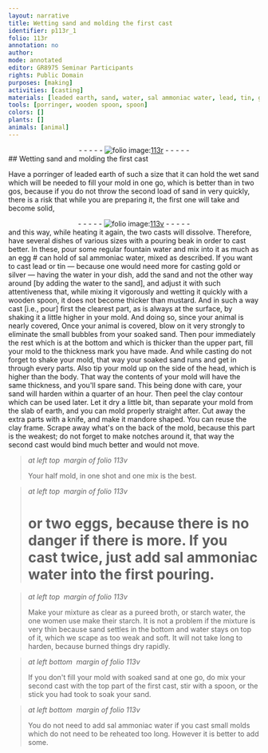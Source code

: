 ```yaml
---
layout: narrative
title: Wetting sand and molding the first cast
identifier: p113r_1
folio: 113r
annotation: no
author:
mode: annotated
editor: GR8975 Seminar Participants
rights: Public Domain
purposes: [making]
activities: [casting]
materials: [leaded earth, sand, water, sal ammoniac water, lead, tin, gold, silver, mustard, pureed broth, starch water, starch]
tools: [porringer, wooden spoon, spoon]
colors: []
plants: []
animals: [animal]
---
```


 <div class="folio" align="center">- - - - - <a href="http://gallica.bnf.fr/ark:/12148/btv1b10500001g/f231.image" target="_blank"><img src="https://cu-mkp.github.io/GR8975-edition/assets/photo-icon.png" alt="folio image: " style="display:inline-block; margin-bottom:-3px;"/>113r</a> - - - - - </div>  <span class="activity"></span> 
## Wetting sand and molding the first cast

 
Have a <span class="tool">porringer</span> of <span class="material">leaded earth</span> of such a size that it can hold the wet <span class="material">sand</span> which will be needed to fill your mold in one go, which is better than in two gos, because if you do not throw the second load of <span class="material">sand</span> in very quickly, there is a risk that while you are preparing it, the first one will take and become solid,
 <div class="folio" align="center">- - - - - <a href="http://gallica.bnf.fr/ark:/12148/btv1b10500001g/f232.image" target="_blank"><img src="https://cu-mkp.github.io/GR8975-edition/assets/photo-icon.png" alt="folio image: " style="display:inline-block; margin-bottom:-3px;"/>113v</a> - - - - - </div> 
and this way, while heating it again, the two casts will dissolve. Therefore, have several dishes of various sizes with a pouring beak in order to cast better. In these, pour some regular fountain <span class="material">water</span> and mix into it <span class="unit">as much as an egg # can hold</span> of <span class="material">sal ammoniac water</span>, mixed as described. If you want to cast <span class="material">lead</span> or <span class="material">tin</span> — because one would need more for casting <span class="material">gold</span> or <span class="material">silver</span> — having the water in your dish, add the <span class="material">sand</span> and not the other way around [by adding the water to the sand], and adjust it with such attentiveness that, while mixing it vigorously and wetting it quickly with a <span class="tool">wooden spoon</span>, it does not become thicker than <span class="material">mustard</span>. And in such a way cast [i.e., pour] first the clearest part, as is always at the surface, by shaking it a little higher in your mold. And doing so, since your <span class="animal">animal</span> is nearly covered, Once your animal is covered, blow on it very strongly to eliminate the small bubbles from your soaked <span class="material">sand</span>. Then pour immediately the rest which is at the bottom and which is thicker than the upper part, fill your mold to the thickness mark you have made.<span class="figure"></span> And while casting do not forget to shake your mold, that way your soaked sand runs and get in through every parts. Also tip your mold up on the side of the head, which is higher than the body. That way the contents of your mold will have the same thickness, and you'll spare <span class="material">sand</span>. This being done with care, your sand will harden within a quarter of an <span class="time">hour</span>. Then peel the clay contour which can be used later. Let it dry a little bit, than separate your mold from the slab of earth, and you can mold properly straight after. Cut away the extra parts with a knife, and make it mandore shaped. You can reuse the clay frame. Scrape away what's on the back of the mold, because this part is the weakest; do not forget to make notches around it, that way the second cast would bind much better<span class="figure"></span> and would not move.
 
> *at left top  margin of folio 113v*
> 
> Your half mold, in one shot and one mix is the best.
 
> *at left top  margin of folio 113v*
> 
> # or two eggs, because there is no danger if there is more. If you cast twice, just add <span class="material">sal ammoniac water</span> into the first pouring.
 
> *at left top  margin of folio 113v*
> 
> Make your mixture as clear as a <span class="material">pureed broth</span>, or <span class="material">starch water</span>, the one women use make their <span class="material">starch</span>. It is not a problem if the mixture is very thin because <span class="material">sand</span> settles in the bottom and water stays on top of it, which we scape as too weak and soft. It will not take long to harden, because burned things dry rapidly.
 
> *at left bottom  margin of folio 113v*
> 
> <span class="figure"></span>If you don't fill your mold with soaked <span class="material">sand</span> at one go, do mix your second cast with the top part of the first cast, stir with a <span class="tool">spoon</span>, or the stick you had took to soak your <span class="material">sand</span>.
 
> *at left bottom  margin of folio 113v*
> 
> You do not need to add <span class="material">sal ammoniac water</span> if you cast small molds which do not need to be reheated too long. However it is better to add some.
 